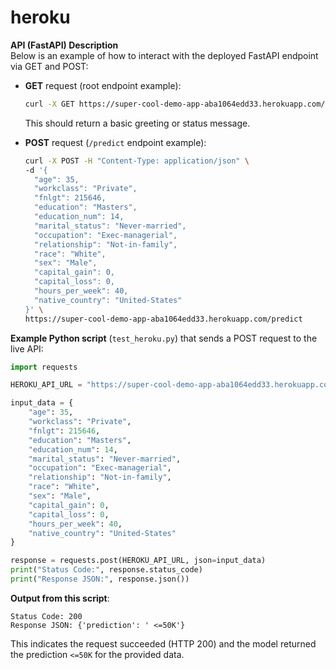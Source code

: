 # heroku


**API (FastAPI) Description**  
Below is an example of how to interact with the deployed FastAPI endpoint via GET and POST:

- **GET** request (root endpoint example):
  ```bash
  curl -X GET https://super-cool-demo-app-aba1064edd33.herokuapp.com/
  ```
  This should return a basic greeting or status message.

- **POST** request (`/predict` endpoint example):
  ```bash
  curl -X POST -H "Content-Type: application/json" \
  -d '{
    "age": 35,
    "workclass": "Private",
    "fnlgt": 215646,
    "education": "Masters",
    "education_num": 14,
    "marital_status": "Never-married",
    "occupation": "Exec-managerial",
    "relationship": "Not-in-family",
    "race": "White",
    "sex": "Male",
    "capital_gain": 0,
    "capital_loss": 0,
    "hours_per_week": 40,
    "native_country": "United-States"
  }' \
  https://super-cool-demo-app-aba1064edd33.herokuapp.com/predict
  ```

**Example Python script** (`test_heroku.py`) that sends a POST request to the live API:
```python
import requests

HEROKU_API_URL = "https://super-cool-demo-app-aba1064edd33.herokuapp.com/predict"

input_data = {
    "age": 35,
    "workclass": "Private",
    "fnlgt": 215646,
    "education": "Masters",
    "education_num": 14,
    "marital_status": "Never-married",
    "occupation": "Exec-managerial",
    "relationship": "Not-in-family",
    "race": "White",
    "sex": "Male",
    "capital_gain": 0,
    "capital_loss": 0,
    "hours_per_week": 40,
    "native_country": "United-States"
}

response = requests.post(HEROKU_API_URL, json=input_data)
print("Status Code:", response.status_code)
print("Response JSON:", response.json())
```

**Output from this script**:
```
Status Code: 200
Response JSON: {'prediction': ' <=50K'}
```
This indicates the request succeeded (HTTP 200) and the model returned the prediction `<=50K` for the provided data.




